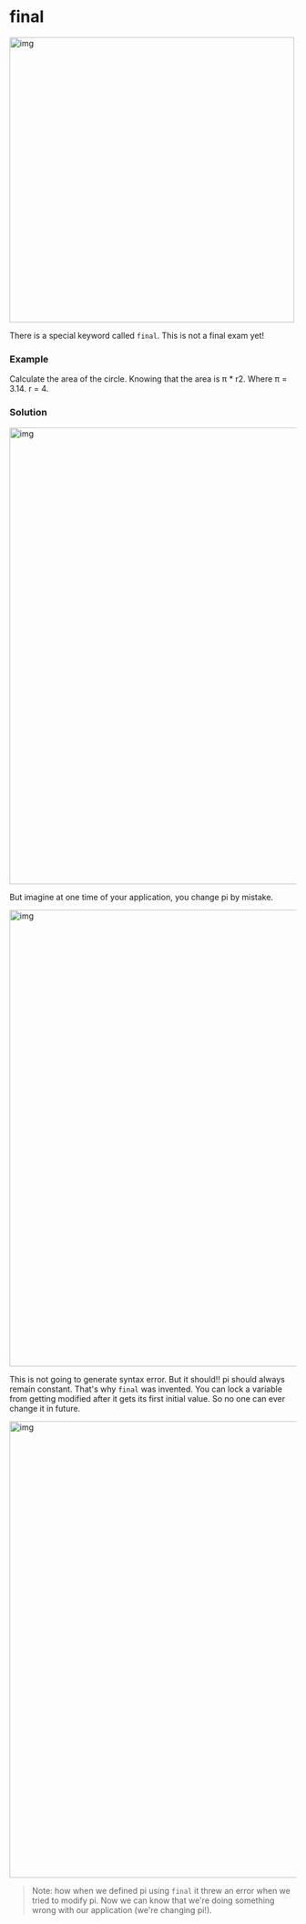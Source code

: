 # final


<img src="https://lh4.googleusercontent.com/pabB0FDVEHyLDAnMeEUsDc_1JJufwbszy2obEtOAPE8cKGioqZxg3Ln55X0V2SN_WdmO_4t01gN2H2Yn7Uc8HcRbnSsazob3BYgykb7mTNAGfhps19eG-Co7WqWy1DLMUHOoEBfK" alt="img" width="500" />


There is a special keyword called `final`. This is not a final exam yet!





### **Example**

Calculate the area of the circle. Knowing that the area is π * r2. Where π = 3.14. r = 4.



###  **Solution**

<img src="https://lh3.googleusercontent.com/2gC3btzu8NeBp0ZSDHmdcMLldLG_YuNkYOZaPPSfupNXj_hhsd0ALB-ESs7NxXyPulywiq5YVXjZ14Pj0Zd2VnRAZE-ehqp1BpF7ByxOFEpB2SCbwIJaSaOuO0KPeDL5rwYaHueq" alt="img" width="800" />




But imagine at one time of your application, you change pi by mistake. 

<img src="https://lh4.googleusercontent.com/7jXE-0ZmSlRtjnkx5dE5geLUxf3I0plm5eQ07e8Sn4LYDB2aOob1NorplDNrF7SzI9VUHQWoFPQXAC2PWCYkiMZJ6MUqgOAkLZZWMGWR3KpbIbUxH78m_2DF-HFEMyA45CTjU263" alt="img" width="800" />



This is not going to generate syntax error. But it should!! pi should always remain constant. That's why `final` was invented. You can lock a variable from getting modified after it gets its first initial value. So no one can ever change it in future. 

<img src="https://lh3.googleusercontent.com/OlzxSblWZbtUwTpT0bJ7YDQs9BFzdaoOdJS4SZC_a-FwDS2oKb2OchFMOrINevynW6_fgjmH2R0aOOzP8Z38HkNaAkgjdk3R15ZOvSWmYukZbJM879bxTEnRWEJssoivL_RIuPKC" alt="img" width="800" />


> Note: how when we defined pi using `final` it threw an error when we tried to modify pi. Now we can know that we're doing something wrong with our application (we're changing pi!).





















